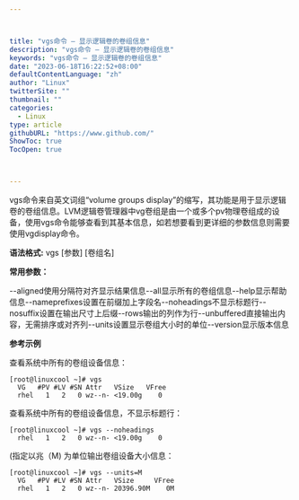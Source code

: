```yaml
---



title: "vgs命令 – 显示逻辑卷的卷组信息"
description: "vgs命令 – 显示逻辑卷的卷组信息"
keywords: "vgs命令 – 显示逻辑卷的卷组信息"
date: "2023-06-18T16:22:52+08:00"
defaultContentLanguage: "zh"
author: "Linux"
twitterSite: ""
thumbnail: ""
categories:
  - Linux
type: article
githubURL: "https://www.github.com/"
ShowToc: true
TocOpen: true



---
```


vgs命令来自英文词组“volume groups display”的缩写，其功能是用于显示逻辑卷的卷组信息。LVM逻辑卷管理器中vg卷组是由一个或多个pv物理卷组成的设备，使用vgs命令能够查看到其基本信息，如若想要看到更详细的参数信息则需要使用vgdisplay命令。

**语法格式:** vgs [参数] [卷组名]

**常用参数：**

--aligned使用分隔符对齐显示结果信息--all显示所有的卷组信息--help显示帮助信息--nameprefixes设置在前缀加上字段名--noheadings不显示标题行--nosuffix设置在输出尺寸上后缀--rows输出的列作为行--unbuffered直接输出内容，无需排序或对齐列--units设置显示卷组大小时的单位--version显示版本信息

**参考示例**

查看系统中所有的卷组设备信息：

```
[root@linuxcool ~]# vgs
  VG   #PV #LV #SN Attr   VSize   VFree
  rhel   1   2   0 wz--n- <19.00g    0
```

查看系统中所有的卷组设备信息，不显示标题行：

```
[root@linuxcool ~]# vgs --noheadings
  rhel   1   2   0 wz--n- <19.00g    0
```

(指定以兆（M) 为单位输出卷组设备大小信息：

```
[root@linuxcool ~]# vgs --units=M
  VG   #PV #LV #SN Attr   VSize     VFree
  rhel   1   2   0 wz--n- 20396.90M    0M
```